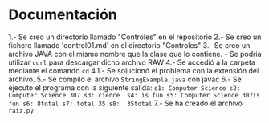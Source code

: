 # Documentación

1.- Se creo un directorio llamado "Controles" en el repositorio
2.- Se creo un fichero llamado 'control01.md' en el directorio "Controles"
3.- Se creo un archivo JAVA con el mismo nombre que la clase que lo contiene.
    - Se podria utilizar `curl` para descargar dicho archivo RAW
4.- Se accedió a la carpeta mediante el comando `cd`
    4.1.- Se solucionó el problema con la extensión del archivo.
5.- Se compilo el archivo `StringExample.java` con javac
6.- Se ejecuto el programa con la siguiente salida:
    ```
    s1: Computer Science
    s2: Computer Science 307
    s3: cience 
    s4: is fun
    s5: Computer Science 307is fun
    s6: 8total
    s7: total 35
    s8:  35total
    ``` 
7.- Se ha creado el archivo `raiz.py`